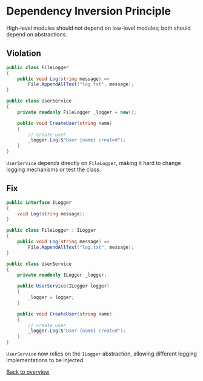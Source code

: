 # Dependency Inversion Principle

High-level modules should not depend on low-level modules; both should depend on abstractions.

## Violation

```csharp
public class FileLogger
{
    public void Log(string message) =>
        File.AppendAllText("log.txt", message);
}

public class UserService
{
    private readonly FileLogger _logger = new();

    public void CreateUser(string name)
    {
        // create user
        _logger.Log($"User {name} created");
    }
}
```

`UserService` depends directly on `FileLogger`, making it hard to change logging mechanisms or test the class.

## Fix

```csharp
public interface ILogger
{
    void Log(string message);
}

public class FileLogger : ILogger
{
    public void Log(string message) =>
        File.AppendAllText("log.txt", message);
}

public class UserService
{
    private readonly ILogger _logger;

    public UserService(ILogger logger)
    {
        _logger = logger;
    }

    public void CreateUser(string name)
    {
        // create user
        _logger.Log($"User {name} created");
    }
}
```

`UserService` now relies on the `ILogger` abstraction, allowing different logging implementations to be injected.

[Back to overview](README.md)
